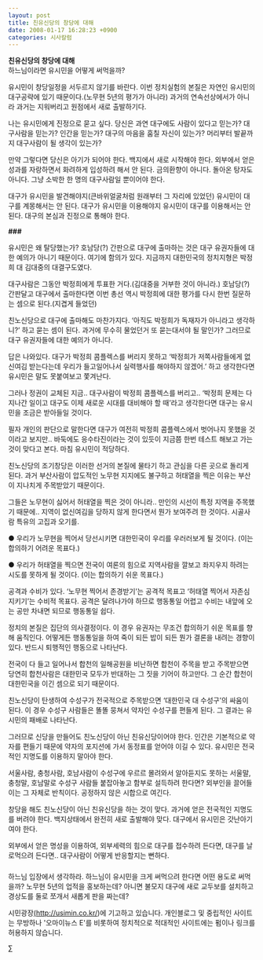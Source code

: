 ```yaml
---
layout: post
title: 친유신당의 창당에 대해
date: 2008-01-17 16:28:23 +0900
categories: 시사칼럼
---
```

**친유신당의 창당에 대해**  
하느님이라면 유시민을 어떻게 써먹을까?

유시민이 창당일정을 서두르지 않기를 바란다. 이번 정치실험의 본질은 자연인 유시민의 대구공략에 있기 때문이다.(노무현 5년의 평가가 아니라) 과거의 연속선상에서가 아니라 과거는 지워버리고 원점에서 새로 출발하기다. 

나는 유시민에게 진정으로 묻고 싶다. 당신은 과연 대구에도 사람이 있다고 믿는가? 대구사람을 믿는가? 인간을 믿는가? 대구의 마음을 훔칠 자신이 있는가? 머리부터 발끝까지 대구사람이 될 생각이 있는가?

만약 그렇다면 당신은 아기가 되어야 한다. 백지에서 새로 시작해야 한다. 외부에서 얻은 성과를 자랑하면서 화려하게 입성하려 해서 안 된다. 금의환향이 아니다. 돌아온 탕자도 아니다. 그냥 소박한 한 명의 대구사람일 뿐이어야 한다.

대구가 유시민을 발견해야지(큰바위얼굴처럼 원래부터 그 자리에 있었던) 유시민이 대구를 계몽해서는 안 된다. 대구가 유시민을 이용해야지 유시민이 대구를 이용해서는 안 된다. 대구의 본심과 진정으로 통해야 한다. 

**###**

유시민은 왜 탈당했는가? 호남당(?) 간판으로 대구에 출마하는 것은 대구 유권자들에 대한 예의가 아니기 때문이다. 여기에 함의가 있다. 지금까지 대한민국의 정치지형은 박정희 대 김대중의 대결구도였다. 

대구사람은 그동안 박정희에게 투표한 거다.(김대중을 거부한 것이 아니라.) 호남당(?) 간판달고 대구에서 출마한다면 이번 총선 역시 박정희에 대한 평가를 다시 한번 질문하는 셈으로 된다.(지겹게 들었던) 

친노신당으로 대구에 출마해도 마찬가지다. ‘아직도 박정희가 독재자가 아니라고 생각하니?’ 하고 묻는 셈이 된다. 과거에 무수히 물었던거 또 묻는대서야 될 말인가? 그러므로 대구 유권자들에 대한 예의가 아니다. 

답은 나와있다. 대구가 박정희 콤플렉스를 버리지 못하고 ‘박정희가 저쪽사람들에게 없신여김 받는다는데 우리가 들고일어나서 실력행사를 해야하지 않겠어.’ 하고 생각한다면 유시민은 말도 못붙여보고 쫓겨난다. 

그러나 정권이 교체된 지금.. 대구사람이 박정희 콤플렉스를 버리고.. ‘박정희 문제는 다 지나간 일이고 대구도 이제 새로운 시대를 대비해야 할 때’라고 생각한다면 대구는 유시민을 조금은 받아들일 것이다. 

필자 개인의 판단으로 말한다면 대구가 여전히 박정희 콤플렉스에서 벗어나지 못했을 것이라고 보지만.. 바둑에도 응수타진이라는 것이 있듯이 지금쯤 한번 테스트 해보고 가는 것이 맞다고 본다. 마침 유시민이 적당하다. 

친노신당의 조기창당은 이러한 선거의 본질에 물타기 하고 관심을 다른 곳으로 돌리게 된다. 과거 부산사람이 압도적인 노무현 지지에도 불구하고 허태열을 찍은 이유는 부산이 지나치게 주목받았기 때문이다. 

그들은 노무현이 싫어서 허태열을 찍은 것이 아니라.. 만인의 시선이 특정 지역을 주목했기 때문에.. 지역이 없신여김을 당하지 않게 한다면서 뭔가 보여주려 한 것이다. 시골사람 특유의 고집과 오기를.

● 우리가 노무현을 찍어서 당선시키면 대한민국이 우리를 우러러보게 될 것이다. (이는 합의하기 어려운 목표다.)

● 우리가 허태열을 찍으면 전국이 여론의 힘으로 지역사람을 깔보고 좌지우지 하려는 시도를 못하게 될 것이다. (이는 합의하기 쉬운 목표다.)

공격과 수비가 있다. ‘노무현 찍어서 존경받기’는 공격적 목표고 ‘허태열 찍어서 자존심 지키기’는 수비적 목표다. 공격은 달려나가야 하므로 행동통일 어렵고 수비는 내앞에 오는 공만 차내면 되므로 행동통일 쉽다.

정치의 본질은 집단의 의사결정이다. 이 경우 유권자는 무조건 합의하기 쉬운 목표를 향해 움직인다. 어떻게든 행동통일을 하여 죽이 되든 밥이 되든 뭔가 결론을 내려는 경향이 있다. 반드시 퇴행적인 행동으로 나타난다. 

전국이 다 들고 일어나서 합천의 일해공원을 비난하면 합천이 주목을 받고 주목받으면 당연히 합천사람은 대한민국 모두가 반대하는 그 짓을 기어이 하고만다. 그 순간 합천이 대한민국을 이긴 셈으로 되기 때문이다. 

친노신당이 탄생하여 수성구가 전국적으로 주목받으면 ‘대한민국 대 수성구’의 싸움이 된다. 이 경우 수성구 사람들은 똘똘 뭉쳐서 약자인 수성구를 편들게 된다. 그 결과는 유시민의 패배로 나타난다.

그러므로 신당을 만들어도 친노신당이 아닌 친유신당이어야 한다. 인간은 기본적으로 약자를 편들기 때문에 약자의 포지션에 가서 동정표를 얻어야 이길 수 있다. 유시민은 전국적인 지명도를 이용하지 말아야 한다.

서울사람, 충청사람, 호남사람이 수성구에 우르르 몰려와서 알아듣지도 못하는 서울말, 충청말, 호남말로 수성구 사람들 붙잡아놓고 함부로 설득하려 한다면? 외부인을 끌어들이는 그 자체로 반칙이다. 공정하지 않은 시합으로 여긴다. 

창당을 해도 친노신당이 아닌 친유신당을 하는 것이 맞다. 과거에 얻은 전국적인 지명도를 버려야 한다. 백지상태에서 완전히 새로 출발해야 맞다. 대구에서 유시민은 갓난아기여야 한다. 

외부에서 얻은 명성을 이용하여, 외부세력의 힘으로 대구를 접수하려 든다면, 대구를 날로먹으려 든다면.. 대구사람이 어떻게 반응할지는 뻔하다. 

###

하느님 입장에서 생각하라. 하느님이 유시민을 크게 써먹으려 한다면 어떤 용도로 써먹을까? 노무현 5년의 업적을 홍보하는데? 아니면 불모지 대구에 새로 교두보를 설치하고 경상도를 둘로 쪼개서 새롭게 판을 짜는데? 

시민광장<a href="http://usimin.co.kr/" target="new">(http://usimin.co.kr/)</a>에 기고하고 있습니다. 개인블로그 및 중립적인 사이트는 무방하나 '오마이뉴스 E'를 비롯하여 정치적으로 적대적인 사이트에는 펌이나 링크를 허용하지 않습니다.

∑